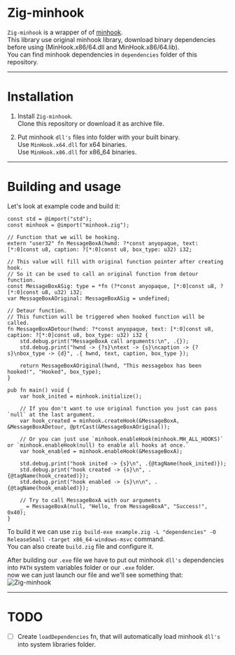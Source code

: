 # Zig-minhook
`Zig-minhook` is a wrapper of of [minhook](https://github.com/TsudaKageyu/minhook).</br>
This library use original minhook library, download binary dependencies before using (MinHook.x86/64.dll and MinHook.x86/64.lib).</br>
You can find minhook dependencies in `dependencies` folder of this repository.
- - - 
# Installation
1. Install `Zig-minhook`.</br>
    Clone this repository or download it as archive file.

2. Put minhook `dll's` files into folder with your built binary.</br>
    Use `MinHook.x64.dll` for x64 binaries.</br>
    Use `MinHook.x86.dll` for x86_64 binaries.
- - -
# Building and usage
Let's look at example code and build it:
```Zig
const std = @import("std");
const minhook = @import("minhook.zig");

// Function that we will be hooking.
extern "user32" fn MessageBoxA(hwmd: ?*const anyopaque, text: [*:0]const u8, caption: ?[*:0]const u8, box_type: u32) i32;

// This value will fill with original function pointer after creating hook.
// So it can be used to call an original function from detour function.
const MessageBoxASig: type = *fn (?*const anyopaque, [*:0]const u8, ?[*:0]const u8, u32) i32;
var MessageBoxAOriginal: MessageBoxASig = undefined;

// Detour function.
// This function will be triggered when hooked function will be called.
fn MessageBoxADetour(hwnd: ?*const anyopaque, text: [*:0]const u8, caption: ?[*:0]const u8, box_type: u32) i32 {
    std.debug.print("MessageBoxA call arguments:\n", .{});
    std.debug.print("hwnd -> {?s}\ntext -> {s}\ncaption -> {?s}\nbox_type -> {d}", .{ hwnd, text, caption, box_type });

    return MessageBoxAOriginal(hwnd, "This messagebox has been hooked!", "Hooked", box_type);
}

pub fn main() void {
    var hook_inited = minhook.initialize();

    // If you don't want to use original function you just can pass `null` at the last argument.
    var hook_created = minhook.createHook(&MessageBoxA, &MessageBoxADetour, @ptrCast(&MessageBoxAOriginal));

    // Or you can just use `minhook.enableHook(minhook.MH_ALL_HOOKS)` or `minhook.enableHook(null) to enable all hooks at once.`
    var hook_enabled = minhook.enableHook(&MessageBoxA);

    std.debug.print("hook inited -> {s}\n", .{@tagName(hook_inited)});
    std.debug.print("hook created -> {s}\n", .{@tagName(hook_created)});
    std.debug.print("hook enabled -> {s}\n\n", .{@tagName(hook_enabled)});

    // Try to call MessageBoxA with our arguments
    _ = MessageBoxA(null, "Hello, from MessageBoxA", "Success!", 0x40);
}
```

To build it we can use `zig build-exe example.zig -L "dependencies" -O ReleaseSmall -target x86_64-windows-msvc` command.</br>
You can also create `build.zig` file and configure it.</br>

After building our `.exe` file we have to put out minhook `dll's` dependencies into `PATH` system variables folder or our `.exe` folder.</br>
now we can just launch our file and we'll see something that:
![Zig-minhook](https://cdn.discordapp.com/attachments/906988719934963733/1152730078233501756/image.png)
- - -
# TODO
- [ ] Create `loadDependencies` fn, that will automatically load minhook `dll's` into system libraries folder.
